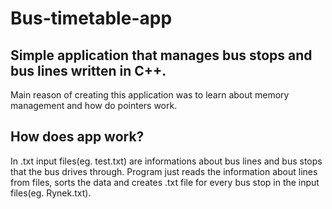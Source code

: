 # Bus-timetable-app
## Simple application that manages bus stops and bus lines written in C++.

Main reason of creating this application was to learn about 
memory management and how do pointers work. 

## How does app work?
In .txt input files(eg. test.txt) are informations about bus lines and bus stops that the bus drives through.
Program just reads the information about lines from files, sorts the data and creates .txt file for every 
bus stop in the input files(eg. Rynek.txt). 
